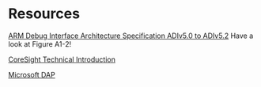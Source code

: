 # Resources

[ARM Debug Interface Architecture Specification ADIv5.0 to ADIv5.2](https://developer.arm.com/docs/ihi0031/e) Have a look at Figure A1-2!

[CoreSight Technical Introduction](http://infocenter.arm.com/help/topic/com.arm.doc.epm039795/coresight_technical_introduction_EPM_039795.pdf)

[Microsoft DAP](https://microsoft.github.io/debug-adapter-protocol/overview)
